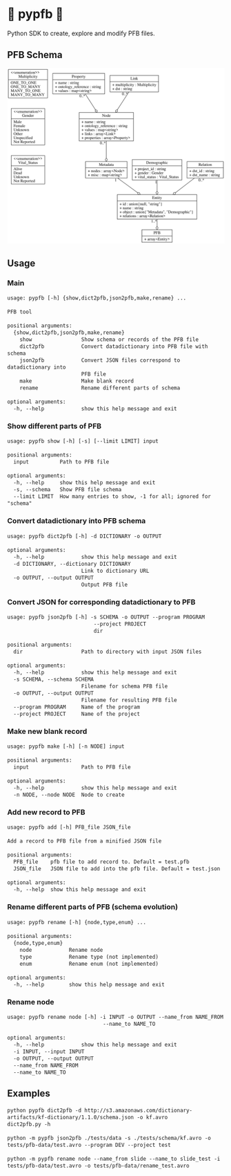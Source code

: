 # :construction: pypfb :construction:

Python SDK to create, explore and modify PFB files.

## PFB Schema

[![metadata][1]][1]

## Usage

### Main

    usage: pypfb [-h] {show,dict2pfb,json2pfb,make,rename} ...
    
    PFB tool
    
    positional arguments:
      {show,dict2pfb,json2pfb,make,rename}
        show                Show schema or records of the PFB file
        dict2pfb            Convert datadictionary into PFB file with schema
        json2pfb            Convert JSON files correspond to datadictionary into
                            PFB file
        make                Make blank record
        rename              Rename different parts of schema
    
    optional arguments:
      -h, --help            show this help message and exit

### Show different parts of PFB

    usage: pypfb show [-h] [-s] [--limit LIMIT] input
    
    positional arguments:
      input          Path to PFB file
    
    optional arguments:
      -h, --help     show this help message and exit
      -s, --schema   Show PFB file schema
      --limit LIMIT  How many entries to show, -1 for all; ignored for "schema"

### Convert datadictionary into PFB schema

    usage: pypfb dict2pfb [-h] -d DICTIONARY -o OUTPUT
    
    optional arguments:
      -h, --help            show this help message and exit
      -d DICTIONARY, --dictionary DICTIONARY
                            Link to dictionary URL
      -o OUTPUT, --output OUTPUT
                            Output PFB file

### Convert JSON for corresponding datadictionary to PFB

    usage: pypfb json2pfb [-h] -s SCHEMA -o OUTPUT --program PROGRAM
                                --project PROJECT
                                dir
    
    positional arguments:
      dir                   Path to directory with input JSON files
    
    optional arguments:
      -h, --help            show this help message and exit
      -s SCHEMA, --schema SCHEMA
                            Filename for schema PFB file
      -o OUTPUT, --output OUTPUT
                            Filename for resulting PFB file
      --program PROGRAM     Name of the program
      --project PROJECT     Name of the project

### Make new blank record

    usage: pypfb make [-h] [-n NODE] input
    
    positional arguments:
      input                 Path to PFB file
    
    optional arguments:
      -h, --help            show this help message and exit
      -n NODE, --node NODE  Node to create

### Add new record to PFB

    usage: pypfb add [-h] PFB_file JSON_file
    
    Add a record to PFB file from a minified JSON file
    
    positional arguments:
      PFB_file    pfb file to add record to. Default = test.pfb
      JSON_file   JSON file to add into the pfb file. Default = test.json
    
    optional arguments:
      -h, --help  show this help message and exit

### Rename different parts of PFB (schema evolution)

    usage: pypfb rename [-h] {node,type,enum} ...
    
    positional arguments:
      {node,type,enum}
        node            Rename node
        type            Rename type (not implemented)
        enum            Rename enum (not implemented)
    
    optional arguments:
      -h, --help        show this help message and exit

### Rename node

    usage: pypfb rename node [-h] -i INPUT -o OUTPUT --name_from NAME_FROM
                                   --name_to NAME_TO
    
    optional arguments:
      -h, --help            show this help message and exit
      -i INPUT, --input INPUT
      -o OUTPUT, --output OUTPUT
      --name_from NAME_FROM
      --name_to NAME_TO

## Examples

    python pypfb dict2pfb -d http://s3.amazonaws.com/dictionary-artifacts/kf-dictionary/1.1.0/schema.json -o kf.avro
    dict2pfb.py -h
    
    python -m pypfb json2pfb ./tests/data -s ./tests/schema/kf.avro -o tests/pfb-data/test.avro --program DEV --project test

    python -m pypfb rename node --name_from slide --name_to slide_test -i tests/pfb-data/test.avro -o tests/pfb-data/rename_test.avro

  [1]: ./doc/metadata.svg
